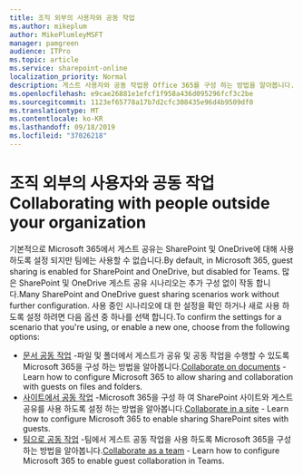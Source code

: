 ```yaml
---
title: 조직 외부의 사용자와 공동 작업
ms.author: mikeplum
author: MikePlumleyMSFT
manager: pamgreen
audience: ITPro
ms.topic: article
ms.service: sharepoint-online
localization_priority: Normal
description: 게스트 사용자와 공동 작업용 Office 365를 구성 하는 방법을 알아봅니다.
ms.openlocfilehash: e9cae26881e1efcf1f958a436d095296fcf3c2be
ms.sourcegitcommit: 1123ef65778a17b7d2cfc308435e96d4b9509df0
ms.translationtype: MT
ms.contentlocale: ko-KR
ms.lasthandoff: 09/18/2019
ms.locfileid: "37026218"
---
```

# <a name="collaborating-with-people-outside-your-organization"></a><span data-ttu-id="a0b09-103">조직 외부의 사용자와 공동 작업</span><span class="sxs-lookup"><span data-stu-id="a0b09-103">Collaborating with people outside your organization</span></span>

<span data-ttu-id="a0b09-104">기본적으로 Microsoft 365에서 게스트 공유는 SharePoint 및 OneDrive에 대해 사용 하도록 설정 되지만 팀에는 사용할 수 없습니다.</span><span class="sxs-lookup"><span data-stu-id="a0b09-104">By default, in Microsoft 365, guest sharing is enabled for SharePoint and OneDrive, but disabled for Teams.</span></span> <span data-ttu-id="a0b09-105">많은 SharePoint 및 OneDrive 게스트 공유 시나리오는 추가 구성 없이 작동 합니다.</span><span class="sxs-lookup"><span data-stu-id="a0b09-105">Many SharePoint and OneDrive guest sharing scenarios work without further configuration.</span></span> <span data-ttu-id="a0b09-106">사용 중인 시나리오에 대 한 설정을 확인 하거나 새로 사용 하도록 설정 하려면 다음 옵션 중 하나를 선택 합니다.</span><span class="sxs-lookup"><span data-stu-id="a0b09-106">To confirm the settings for a scenario that you're using, or enable a new one, choose from the following options:</span></span>

- <span data-ttu-id="a0b09-107">[문서 공동 작업](collaborate-on-documents.md) -파일 및 폴더에서 게스트가 공유 및 공동 작업을 수행할 수 있도록 Microsoft 365을 구성 하는 방법을 알아봅니다.</span><span class="sxs-lookup"><span data-stu-id="a0b09-107">[Collaborate on documents](collaborate-on-documents.md) - Learn how to configure Microsoft 365 to allow sharing and collaboration with guests on files and folders.</span></span>
- <span data-ttu-id="a0b09-108">[사이트에서 공동 작업](collaborate-in-a-site.md) -Microsoft 365을 구성 하 여 SharePoint 사이트와 게스트 공유를 사용 하도록 설정 하는 방법을 알아봅니다.</span><span class="sxs-lookup"><span data-stu-id="a0b09-108">[Collaborate in a site](collaborate-in-a-site.md) - Learn how to configure Microsoft 365 to enable sharing SharePoint sites with guests.</span></span>
- <span data-ttu-id="a0b09-109">[팀으로 공동 작업](collaborate-as-a-team.md) -팀에서 게스트 공동 작업을 사용 하도록 Microsoft 365을 구성 하는 방법을 알아봅니다.</span><span class="sxs-lookup"><span data-stu-id="a0b09-109">[Collaborate as a team](collaborate-as-a-team.md) - Learn how to configure Microsoft 365 to enable guest collaboration in Teams.</span></span>


